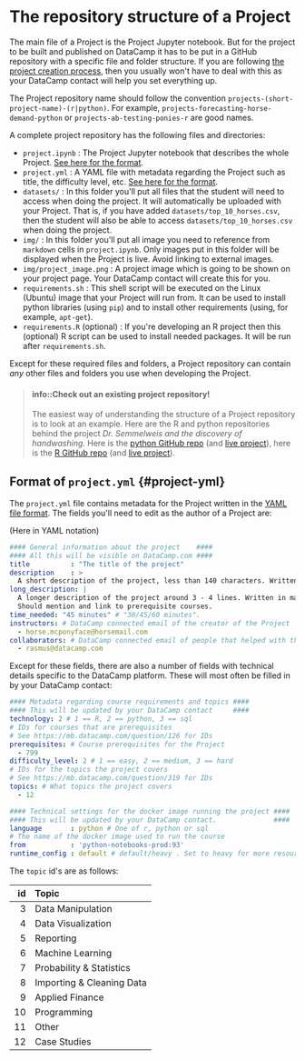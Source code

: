 The repository structure of a Project
==========================================

The main file of a Project is the Project Jupyter notebook. But for the project to be built and published on DataCamp it has to be put in a GitHub repository with a specific file and folder structure. If you are following [the project creation process](projects-process.md), then you usually won't have to deal with this as your DataCamp contact will help you set everything up. 

The Project repository name should follow the convention `projects-(short-project-name)-(r|python)`. For example, `projects-forecasting-horse-demand-python` or `projects-ab-testing-ponies-r` are good names.

A complete project repository has the following files and directories:

* `project.ipynb` : The Project Jupyter notebook that describes the whole Project. [See here for the format](projects-format.md).
* `project.yml` : A YAML file with metadata regarding the Project such as title, the difficulty level, etc. [See here for the format](#project-yml).
* `datasets/` : In this folder you'll put all files that the student will need to access when doing the project. It will automatically be uploaded with your Project. That is, if you have added `datasets/top_10_horses.csv`, then the student will also be able to access `datasets/top_10_horses.csv` when doing the project.
* `img/` : In this folder you'll put all image you need to reference from `markdown` cells in `project.ipynb`. Only images put in this folder will be displayed when the Project is live. Avoid linking to external images.
* `img/project_image.png` : A project image which is going to be shown on your project page. Your DataCamp contact will create this for you.
* `requirements.sh` : This shell script will be executed on the Linux (Ubuntu) image that your Project will run from. It can be used to install python libraries (using `pip`) and to install other requirements (using, for example, `apt-get`).
* `requirements.R` (optional) : If you're developing an R project then this (optional) R script can be used to install needed packages. It will be run after `requirements.sh`.

Except for these required files and folders, a Project repository can contain *any* other files and folders you use when developing the Project.


> #### info::Check out an existing project repository! 
> The easiest way of understanding the structure of a Project repository is to look at an example. Here are the R and python repositories behind the project *Dr. Semmelweis and the discovery of handwashing*. Here is the [python GitHub repo](https://github.com/datacamp/projects-discovery-of-handwashing-python) (and [live project](https://projects.datacamp.com/projects/20)), here is the [R GitHub repo](https://github.com/datacamp/projects-discovery-of-handwashing-r) (and [live project](https://projects.datacamp.com/projects/49)).



Format of `project.yml` {#project-yml}
-------------------------------------------

The `project.yml` file contains metadata for the Project written in the [YAML file format](https://learnxinyminutes.com/docs/yaml/). The fields you'll need to edit as the author of a Project are:

(Here in YAML notation)

```yaml
#### General information about the project    ####
#### All this will be visible on DataCamp.com ####
title          : "The title of the project"
description    : >
  A short description of the project, less than 140 characters. Written in markdown.
long_description: |
  A longer description of the project around 3 - 4 lines. Written in markdown.
  Should mention and link to prerequisite courses.
time_needed: "45 minutes" # "30/45/60 minutes".
instructors: # DataCamp connected email of the creator of the Project
  - horse.mcponyface@horsemail.com
collaborators: # DataCamp connected email of people that helped with the Project
  - rasmus@datacamp.com
```

Except for these fields, there are also a number of fields with technical details specific to the DataCamp platform. These will most often be filled in by your DataCamp contact:

```yaml
#### Metadata regarding course requirements and topics ####
#### This will be updated by your DataCamp contact     ####
technology: 2 # 1 == R, 2 == python, 3 == sql
# IDs for courses that are prerequisites
# See https://mb.datacamp.com/question/126 for IDs
prerequisites: # Course prerequisites for the Project
  - 799
difficulty_level: 2 # 1 == easy, 2 == medium, 3 == hard
# IDs for the topics the project covers
# See https://mb.datacamp.com/question/319 for IDs
topics: # What topics the project covers
  - 12

#### Technical settings for the docker image running the project ####
#### This will be updated by your DataCamp contact.              ####
language       : python # One of r, python or sql
# The name of the docker image used to run the course
from           : 'python-notebooks-prod:93'
runtime_config : default # default/heavy . Set to heavy for more resource intensive projects.
```

The `topic` id's are as follows:

| id|Topic                     |
|--:|:-------------------------|
|  3|Data Manipulation         |
|  4|Data Visualization        |
|  5|Reporting                 |
|  6|Machine Learning          |
|  7|Probability & Statistics  |
|  8|Importing & Cleaning Data |
|  9|Applied Finance           |
| 10|Programming               |
| 11|Other                     |
| 12|Case Studies              |





